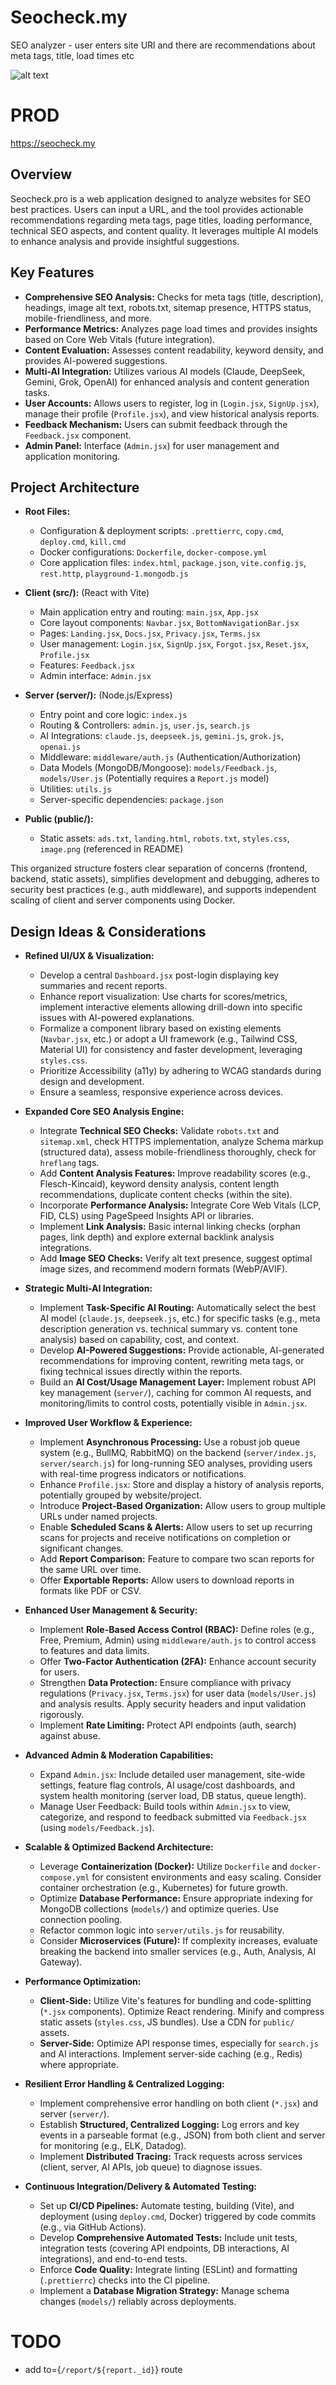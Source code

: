 # Seocheck.my

SEO analyzer - user enters site URl and there are recommendations about meta tags, title, load times
etc

![alt text](image.png)

# PROD

https://seocheck.my

## Overview

Seocheck.pro is a web application designed to analyze websites for SEO best practices. Users can
input a URL, and the tool provides actionable recommendations regarding meta tags, page titles,
loading performance, technical SEO aspects, and content quality. It leverages multiple AI models to
enhance analysis and provide insightful suggestions.

## Key Features

- **Comprehensive SEO Analysis:** Checks for meta tags (title, description), headings, image alt
  text, robots.txt, sitemap presence, HTTPS status, mobile-friendliness, and more.
- **Performance Metrics:** Analyzes page load times and provides insights based on Core Web Vitals
  (future integration).
- **Content Evaluation:** Assesses content readability, keyword density, and provides AI-powered
  suggestions.
- **Multi-AI Integration:** Utilizes various AI models (Claude, DeepSeek, Gemini, Grok, OpenAI) for
  enhanced analysis and content generation tasks.
- **User Accounts:** Allows users to register, log in (`Login.jsx`, `SignUp.jsx`), manage their
  profile (`Profile.jsx`), and view historical analysis reports.
- **Feedback Mechanism:** Users can submit feedback through the `Feedback.jsx` component.
- **Admin Panel:** Interface (`Admin.jsx`) for user management and application monitoring.

## Project Architecture

- **Root Files:**

    - Configuration & deployment scripts: `.prettierrc`, `copy.cmd`, `deploy.cmd`, `kill.cmd`
    - Docker configurations: `Dockerfile`, `docker-compose.yml`
    - Core application files: `index.html`, `package.json`, `vite.config.js`, `rest.http`,
      `playground-1.mongodb.js`

- **Client (src/):** (React with Vite)

    - Main application entry and routing: `main.jsx`, `App.jsx`
    - Core layout components: `Navbar.jsx`, `BottomNavigationBar.jsx`
    - Pages: `Landing.jsx`, `Docs.jsx`, `Privacy.jsx`, `Terms.jsx`
    - User management: `Login.jsx`, `SignUp.jsx`, `Forgot.jsx`, `Reset.jsx`, `Profile.jsx`
    - Features: `Feedback.jsx`
    - Admin interface: `Admin.jsx`

- **Server (server/):** (Node.js/Express)

    - Entry point and core logic: `index.js`
    - Routing & Controllers: `admin.js`, `user.js`, `search.js`
    - AI Integrations: `claude.js`, `deepseek.js`, `gemini.js`, `grok.js`, `openai.js`
    - Middleware: `middleware/auth.js` (Authentication/Authorization)
    - Data Models (MongoDB/Mongoose): `models/Feedback.js`, `models/User.js` (Potentially requires a
      `Report.js` model)
    - Utilities: `utils.js`
    - Server-specific dependencies: `package.json`

- **Public (public/):**
    - Static assets: `ads.txt`, `landing.html`, `robots.txt`, `styles.css`, `image.png` (referenced
      in README)

This organized structure fosters clear separation of concerns (frontend, backend, static assets),
simplifies development and debugging, adheres to security best practices (e.g., auth middleware),
and supports independent scaling of client and server components using Docker.

## Design Ideas & Considerations

- **Refined UI/UX & Visualization:**

    - Develop a central `Dashboard.jsx` post-login displaying key summaries and recent reports.
    - Enhance report visualization: Use charts for scores/metrics, implement interactive elements
      allowing drill-down into specific issues with AI-powered explanations.
    - Formalize a component library based on existing elements (`Navbar.jsx`, etc.) or adopt a UI
      framework (e.g., Tailwind CSS, Material UI) for consistency and faster development, leveraging
      `styles.css`.
    - Prioritize Accessibility (a11y) by adhering to WCAG standards during design and development.
    - Ensure a seamless, responsive experience across devices.

- **Expanded Core SEO Analysis Engine:**

    - Integrate **Technical SEO Checks:** Validate `robots.txt` and `sitemap.xml`, check HTTPS
      implementation, analyze Schema markup (structured data), assess mobile-friendliness
      thoroughly, check for `hreflang` tags.
    - Add **Content Analysis Features:** Improve readability scores (e.g., Flesch-Kincaid), keyword
      density analysis, content length recommendations, duplicate content checks (within the site).
    - Incorporate **Performance Analysis:** Integrate Core Web Vitals (LCP, FID, CLS) using
      PageSpeed Insights API or libraries.
    - Implement **Link Analysis:** Basic internal linking checks (orphan pages, link depth) and
      explore external backlink analysis integrations.
    - Add **Image SEO Checks:** Verify alt text presence, suggest optimal image sizes, and recommend
      modern formats (WebP/AVIF).

- **Strategic Multi-AI Integration:**

    - Implement **Task-Specific AI Routing:** Automatically select the best AI model (`claude.js`,
      `deepseek.js`, etc.) for specific tasks (e.g., meta description generation vs. technical
      summary vs. content tone analysis) based on capability, cost, and context.
    - Develop **AI-Powered Suggestions:** Provide actionable, AI-generated recommendations for
      improving content, rewriting meta tags, or fixing technical issues directly within the
      reports.
    - Build an **AI Cost/Usage Management Layer:** Implement robust API key management (`server/`),
      caching for common AI requests, and monitoring/limits to control costs, potentially visible in
      `Admin.jsx`.

- **Improved User Workflow & Experience:**

    - Implement **Asynchronous Processing:** Use a robust job queue system (e.g., BullMQ, RabbitMQ)
      on the backend (`server/index.js`, `server/search.js`) for long-running SEO analyses,
      providing users with real-time progress indicators or notifications.
    - Enhance `Profile.jsx`: Store and display a history of analysis reports, potentially grouped by
      website/project.
    - Introduce **Project-Based Organization:** Allow users to group multiple URLs under named
      projects.
    - Enable **Scheduled Scans & Alerts:** Allow users to set up recurring scans for projects and
      receive notifications on completion or significant changes.
    - Add **Report Comparison:** Feature to compare two scan reports for the same URL over time.
    - Offer **Exportable Reports:** Allow users to download reports in formats like PDF or CSV.

- **Enhanced User Management & Security:**

    - Implement **Role-Based Access Control (RBAC):** Define roles (e.g., Free, Premium, Admin)
      using `middleware/auth.js` to control access to features and data limits.
    - Offer **Two-Factor Authentication (2FA):** Enhance account security for users.
    - Strengthen **Data Protection:** Ensure compliance with privacy regulations (`Privacy.jsx`,
      `Terms.jsx`) for user data (`models/User.js`) and analysis results. Apply security headers and
      input validation rigorously.
    - Implement **Rate Limiting:** Protect API endpoints (auth, search) against abuse.

- **Advanced Admin & Moderation Capabilities:**

    - Expand `Admin.jsx`: Include detailed user management, site-wide settings, feature flag
      controls, AI usage/cost dashboards, and system health monitoring (server load, DB status,
      queue length).
    - Manage User Feedback: Build tools within `Admin.jsx` to view, categorize, and respond to
      feedback submitted via `Feedback.jsx` (using `models/Feedback.js`).

- **Scalable & Optimized Backend Architecture:**

    - Leverage **Containerization (Docker):** Utilize `Dockerfile` and `docker-compose.yml` for
      consistent environments and easy scaling. Consider container orchestration (e.g., Kubernetes)
      for future growth.
    - Optimize **Database Performance:** Ensure appropriate indexing for MongoDB collections
      (`models/`) and optimize queries. Use connection pooling.
    - Refactor common logic into `server/utils.js` for reusability.
    - Consider **Microservices (Future):** If complexity increases, evaluate breaking the backend
      into smaller services (e.g., Auth, Analysis, AI Gateway).

- **Performance Optimization:**

    - **Client-Side:** Utilize Vite's features for bundling and code-splitting (`*.jsx` components).
      Optimize React rendering. Minify and compress static assets (`styles.css`, JS bundles). Use a
      CDN for `public/` assets.
    - **Server-Side:** Optimize API response times, especially for `search.js` and AI interactions.
      Implement server-side caching (e.g., Redis) where appropriate.

- **Resilient Error Handling & Centralized Logging:**

    - Implement comprehensive error handling on both client (`*.jsx`) and server (`server/`).
    - Establish **Structured, Centralized Logging:** Log errors and key events in a parseable format
      (e.g., JSON) from both client and server for monitoring (e.g., ELK, Datadog).
    - Implement **Distributed Tracing:** Track requests across services (client, server, AI APIs,
      job queue) to diagnose issues.

- **Continuous Integration/Delivery & Automated Testing:**

    - Set up **CI/CD Pipelines:** Automate testing, building (Vite), and deployment (using
      `deploy.cmd`, Docker) triggered by code commits (e.g., via GitHub Actions).
    - Develop **Comprehensive Automated Tests:** Include unit tests, integration tests (covering API
      endpoints, DB interactions, AI integrations), and end-to-end tests.
    - Enforce **Code Quality:** Integrate linting (ESLint) and formatting (`.prettierrc`) checks
      into the CI pipeline.
    - Implement a **Database Migration Strategy:** Manage schema changes (`models/`) reliably across
      deployments.

# TODO

- add to={`/report/${report._id}`} route

